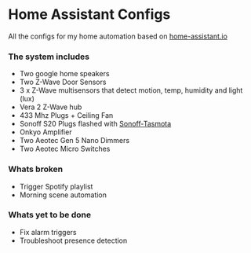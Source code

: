 # Home Assistant Configs
All the configs for my home automation based on [home-assistant.io](https://home-assistant.io)

### The system includes
- Two google home speakers
- Two Z-Wave Door Sensors
- 3 x Z-Wave multisensors that detect motion, temp, humidity and light (lux)
- Vera 2 Z-Wave hub
- 433 Mhz Plugs + Ceiling Fan
- Sonoff S20 Plugs flashed with [Sonoff-Tasmota](https://github.com/arendst/Sonoff-Tasmota)
- Onkyo Amplifier
- Two Aeotec Gen 5 Nano Dimmers
- Two Aeotec Micro Switches

### Whats broken
- Trigger Spotify playlist
- Morning scene automation

### Whats yet to be done
- Fix alarm triggers
- Troubleshoot presence detection
